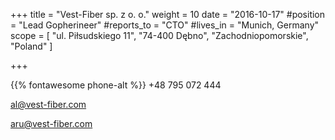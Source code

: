 +++ 
title = "Vest-Fiber sp. z o. o." 
weight = 10 
date = "2016-10-17" 
#position = "Lead Gopherineer" 
#reports_to = "CTO" 
#lives_in = "Munich, Germany" 
scope = [ "ul. Piłsudskiego 11", "74-400 Dębno", "Zachodniopomorskie", "Poland" ] 

+++

{{% fontawesome phone-alt %}} +48 795 072 444

al@vest-fiber.com

aru@vest-fiber.com
